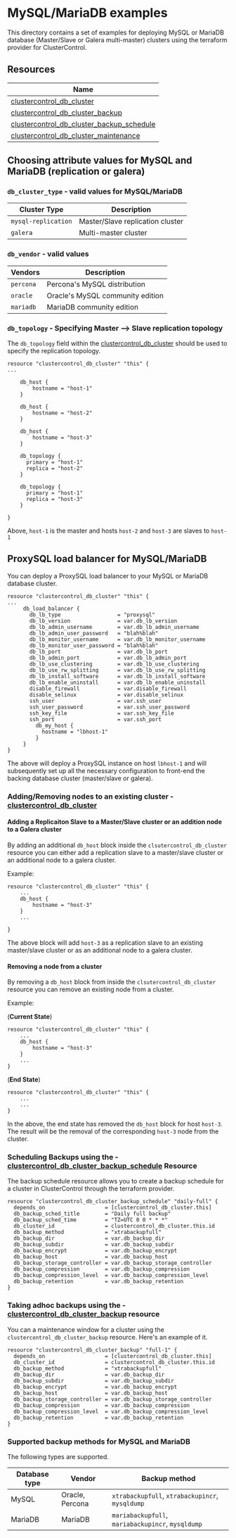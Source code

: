 # MySQL/MariaDB examples

This directory contains a set of examples for deploying MySQL or MariaDB database (Master/Slave or Galera multi-master) 
clusters using the terraform provider for ClusterControl. 

## Resources

| Name                                                                                                                                                                     |
|--------------------------------------------------------------------------------------------------------------------------------------------------------------------------|
| [clustercontrol_db_cluster](../../docs/resources/db_cluster.md#clustercontrol_db_cluster-resource)                                                 |
| [clustercontrol_db_cluster_backup](../../docs/resources/db_cluster_backup.md#clustercontrol_db_cluster_backup-resource)                            |                                                                                                                                                                                    |
| [clustercontrol_db_cluster_backup_schedule](../../docs/resources/db_cluster_backup_schedule.md#clustercontrol_db_cluster_backup_schedule-resource) |
| [clustercontrol_db_cluster_maintenance](../../docs/resources/db_cluster_maintenance.md#clustercontrol_db_cluster_maintenance-resource)             |


## Choosing attribute values for MySQL and MariaDB (replication or galera)

### `db_cluster_type` - valid values for MySQL/MariaDB

| Cluster Type      | Description                                                               |
|-------------------|---------------------------------------------------------------------------|
| `mysql-replication` | Master/Slave replication cluster                                          |
| `galera`            | Multi-master cluster                                                      |

### `db_vendor` - valid values

| Vendors | Description                      |
|---------|----------------------------------|
| `percona` | Percona's MySQL distribution     |
| `oracle`  | Oracle's MySQL community edition |
| `mariadb` | MariaDB community edition        |

### `db_topology` - Specifying Master --> Slave replication topology
The `db_topology` field within the [clustercontrol_db_cluster](../../docs/resources/db_cluster.md#clustercontrol_db_cluster-resource) should be used to specify the replication topology.

```text
resource "clustercontrol_db_cluster" "this" {
...

    db_host {
        hostname = "host-1"
    }

    db_host {
        hostname = "host-2"
    }

    db_host {
        hostname = "host-3"
    }

    db_topology {
      primary = "host-1"
      replica = "host-2"
    }

    db_topology {
      primary = "host-1"
      replica = "host-3"
    }

}
```

Above, `host-1` is the master and hosts `host-2` and `host-3` are slaves to `host-1`

## ProxySQL load balancer for MySQL/MariaDB
You can deploy a ProxySQL load balancer to your MySQL or MariaDB database cluster. 

```text
resource "clustercontrol_db_cluster" "this" {
...
     db_load_balancer {
       db_lb_type                  = "proxysql"
       db_lb_version               = var.db_lb_version
       db_lb_admin_username        = var.db_lb_admin_username
       db_lb_admin_user_password   = "blah%blah"
       db_lb_monitor_username      = var.db_lb_monitor_username
       db_lb_monitor_user_password = "blah%blah"
       db_lb_port                  = var.db_lb_port
       db_lb_admin_port            = var.db_lb_admin_port
       db_lb_use_clustering        = var.db_lb_use_clustering
       db_lb_use_rw_splitting      = var.db_lb_use_rw_splitting
       db_lb_install_software      = var.db_lb_install_software
       db_lb_enable_uninstall      = var.db_lb_enable_uninstall
       disable_firewall            = var.disable_firewall
       disable_selinux             = var.disable_selinux
       ssh_user                    = var.ssh_user
       ssh_user_password           = var.ssh_user_password
       ssh_key_file                = var.ssh_key_file
       ssh_port                    = var.ssh_port
         db_my_host {
           hostname = "lbhost-1"
         }
     }
}
```
The above will deploy a ProxySQL instance on host `lbhost-1` and will subsequently 
set up all the necessary configuration to front-end the backing database cluster (master/slave or galera).

### Adding/Removing nodes to an existing cluster - [clustercontrol_db_cluster](../../docs/resources/db_cluster.md#clustercontrol_db_cluster-resource)

#### Adding a Replicaiton Slave to a Master/Slave cluster or an addition node to a Galera cluster

By adding an additional `db_host` block inside the `clsutercontrol_db_cluster` resource you can
either add a replication slave to a master/slave cluster or an additional node to a galera cluster.

Example:

```text
resource "clustercontrol_db_cluster" "this" {
    ...
    db_host {
        hostname = "host-3"
    }
    ...

}
```
The above block will add `host-3` as a replication slave to an existing master/slave cluster or as 
an additional node to a galera cluster.

#### Removing a node from a cluster

By removing a `db_host` block from inside the `clsutercontrol_db_cluster` resource you can
remove an existing node from a cluster.

Example: 

(**Current State**)

```text
resource "clustercontrol_db_cluster" "this" {
    ...
    db_host {
        hostname = "host-3"
    }
    ...
}
```

(**End State**)

```text
resource "clustercontrol_db_cluster" "this" {
    ...
    ...
}
```

In the above, the end state has removed the `db_host` block for host `host-3`. The result will be the 
removal of the corresponding `host-3` node from the cluster.

### Scheduling Backups using the - [clustercontrol_db_cluster_backup_schedule](../../docs/resources/db_cluster_backup_schedule.md#clustercontrol_db_cluster_backup_schedule-resource) Resource
The backup schedule resource allows you to create a backup schedule for a cluster in ClusterControl through the
terraform provider.

```hcl
resource "clustercontrol_db_cluster_backup_schedule" "daily-full" {
  depends_on                   = [clustercontrol_db_cluster.this]
  db_backup_sched_title        = "Daily full backup"
  db_backup_sched_time         = "TZ=UTC 0 0 * * *"
  db_cluster_id                = clustercontrol_db_cluster.this.id
  db_backup_method             = "xtrabackupfull"
  db_backup_dir                = var.db_backup_dir
  db_backup_subdir             = var.db_backup_subdir
  db_backup_encrypt            = var.db_backup_encrypt
  db_backup_host               = var.db_backup_host
  db_backup_storage_controller = var.db_backup_storage_controller
  db_backup_compression        = var.db_backup_compression
  db_backup_compression_level  = var.db_backup_compression_level
  db_backup_retention          = var.db_backup_retention
}
```

### Taking adhoc backups using the - [clustercontrol_db_cluster_backup](../../docs/resources/db_cluster_backup.md#clustercontrol_db_cluster_backup-resource) resource
You can a maintenance window for a cluster using the `clustercontrol_db_cluster_backup` resource.
Here's an example of it.

```hcl
resource "clustercontrol_db_cluster_backup" "full-1" {
  depends_on                   = [clustercontrol_db_cluster.this]
  db_cluster_id                = clustercontrol_db_cluster.this.id
  db_backup_method             = "xtrabackupfull"
  db_backup_dir                = var.db_backup_dir
  db_backup_subdir             = var.db_backup_subdir
  db_backup_encrypt            = var.db_backup_encrypt
  db_backup_host               = var.db_backup_host
  db_backup_storage_controller = var.db_backup_storage_controller
  db_backup_compression        = var.db_backup_compression
  db_backup_compression_level  = var.db_backup_compression_level
  db_backup_retention          = var.db_backup_retention
}
```

### Supported backup methods for MySQL and MariaDB

The following types are supported.

| Database type | Vendor         | Backup method                                                 |
|---------------|----------------|---------------------------------------------------------------|
| MySQL         | Oracle, Percona | `xtrabackupfull`, `xtrabackupincr`, `mysqldump`               |
| MariaDB       | MariaDB         | `mariabackupfull`, `mariabackupincr`, `mysqldump`             |

